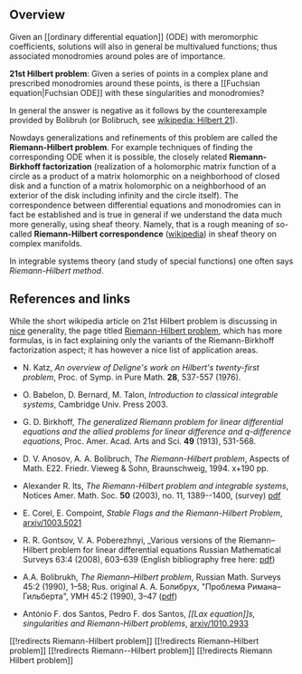 ## Overview

Given an [[ordinary differential equation]] (ODE) with meromorphic coefficients, solutions will also in general be multivalued functions; thus associated monodromies around poles are of importance. 

**21st Hilbert problem**: Given a series of points in a complex plane and prescribed monodromies around these points, is there a [[Fuchsian equation|Fuchsian ODE]] with these singularities and monodromies? 

In general the answer is negative as it follows by the counterexample provided by Bolibruh (or Bolibruch, see [wikipedia: Hilbert 21](http://en.wikipedia.org/wiki/Hilbert%27s_twenty-first_problem)).

Nowdays generalizations and refinements of this problem are called the **Riemann-Hilbert problem**. For example techniques of finding the corresponding ODE when it is possible, the closely related **Riemann-Birkhoff factorization** (realization of a holomorphic matrix function of a circle as a product of a matrix holomorphic on a neighborhood of closed disk and a function of a matrix holomorphic on a neighborhood of an exterior of the disk including infinity and the circle itself). The correspondence between differential equations and monodromies can in fact be established and is true in general if we understand the data much more generally, using sheaf theory. Namely, that is a rough meaning of so-called **Riemann-Hilbert correspondence** ([wikipedia](http://en.wikipedia.org/wiki/Riemann%E2%80%93Hilbert_correspondence)) in sheaf theory on complex manifolds.

In integrable systems theory (and study of special functions) one often says *Riemann-Hilbert method*.

## References and links

While the short wikipedia article on 21st Hilbert problem is discussing in [nice](http://en.wikipedia.org/wiki/Hilbert%27s_twenty-first_problem) generality, the page titled [Riemann-Hilbert problem](http://en.wikipedia.org/wiki/Riemann%E2%80%93Hilbert_problem), which has more formulas, is in fact explaining only the variants of the Riemann-Birkhoff factorization aspect; it has however a nice list of application areas. 

* N. Katz, _An overview of Deligne's work on Hilbert's twenty-first problem_, Proc. of Symp. in Pure Math. __28__, 537-557 (1976).

* O. Babelon, D. Bernard, M. Talon, _Introduction to classical integrable systems_, Cambridge Univ. Press 2003.

* G. D. Birkhoff, _The generalized Riemann problem for linear differential equations and the allied problems for linear difference and q-difference equations_, Proc. Amer. Acad. Arts and Sci. __49__ (1913), 531-568.

* D. V. Anosov, A. A. Bolibruch, _The Riemann-Hilbert problem_, Aspects of Math. E22. Friedr. Vieweg & Sohn, Braunschweig, 1994. x+190 pp.

* Alexander R. Its, _The Riemann-Hilbert problem and integrable systems_,   Notices Amer. Math. Soc.  __50__  (2003),  no. 11, 1389--1400, (survey) [pdf](http://www.ams.org/notices/200311/fea-its.pdf)

* E. Corel, E. Compoint, _Stable Flags and the Riemann-Hilbert Problem_, [arxiv/1003.5021](http://arxiv.org/abs/1003.5021)

* R. R. Gontsov, V. A. Poberezhnyi, _Various versions of the Riemann&#8211;Hilbert problem for linear differential equations
Russian Mathematical Surveys 63:4 (2008), 603&#8211;639 (English bibliography free here: [pdf](http://www.turpion.org/php/reference.phtml/ref_rm4547.pdf?journal_id=rm&paper_id=4547&volume=63&issue=4&type=pdf))

* A.A. Bolibrukh, _The Riemann&#8211;Hilbert problem_,
Russian Math. Surveys 45:2 (1990), 1&#8211;58; Rus. original &#1040;. &#1040;. &#1041;&#1086;&#1083;&#1080;&#1073;&#1088;&#1091;&#1093;, "&#1055;&#1088;&#1086;&#1073;&#1083;&#1077;&#1084;&#1072; &#1056;&#1080;&#1084;&#1072;&#1085;&#1072;&#8211;&#1043;&#1080;&#1083;&#1100;&#1073;&#1077;&#1088;&#1090;&#1072;", &#1059;&#1052;&#1053; 45:2 (1990), 3&#8211;47 ([pdf](http://www.mathnet.ru/php/getFT.phtml?jrnid=rm&paperid=4714&volume=45&year=1990&issue=2&fpage=3&what=fullt&option_lang=eng))

* Ant&#243;nio F. dos Santos, Pedro F. dos Santos, _[[Lax equation]]s, singularities and Riemann-Hilbert problems_, [arxiv/1010.2933](http://arxiv.org/abs/1010.2933)

[[!redirects Riemann-Hilbert problem]]
[[!redirects Riemann–Hilbert problem]]
[[!redirects Riemann--Hilbert problem]]
[[!redirects Riemann Hilbert problem]]
